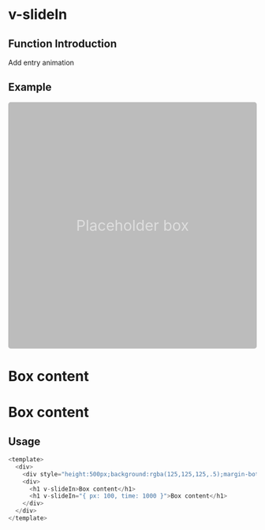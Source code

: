 # v-slideIn

## Function Introduction

Add entry animation

## Example

<div style="height:500px;background:rgba(125,125,125,.5);margin-bottom:10px;display:flex;justify-content:center;align-items:center;border-radius:5px;color: rgba(255,255,255,.5);font-size:30px;" >Placeholder box</div>
<div
  :style="{
    display: 'flex',
    gap: '20px',
  }">
  <h1 v-slideIn>Box content</h1>
  <h1 v-slideIn="{ px: 100, time: 1000 }">Box content</h1>
</div>

## Usage

```typescript {}
<template>
  <div>
    <div style="height:500px;background:rgba(125,125,125,.5);margin-bottom:10px;display:flex;justify-content:center;align-items:center;border-radius:5px;color: rgba(255,255,255,.5);font-size:30px;" >Placeholder box</div>
    <div>
      <h1 v-slideIn>Box content</h1>
      <h1 v-slideIn="{ px: 100, time: 1000 }">Box content</h1>
    </div>
  </div>
</template>
```
